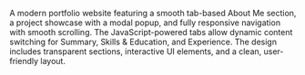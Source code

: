 A modern portfolio website featuring a smooth tab-based About Me section, a project showcase with a modal popup, and fully responsive navigation with smooth scrolling. The JavaScript-powered tabs allow dynamic content switching for Summary, Skills & Education, and Experience. The design includes transparent sections, interactive UI elements, and a clean, user-friendly layout.
